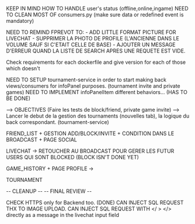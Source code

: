 KEEP IN MIND HOW TO HANDLE user's status (offline,online,ingame)
NEED TO CLEAN MOST OF consumers.py (make sure data or redefined event is mandatory)


NEED TO REMIND FPREVOT TO: 
    - ADD LITTLE FORMAT PICTURE FOR LIVECHAT
    - SUPPRIMER LA PHOTO DE PROFILE (L'ANCIENNE DANS LE VOLUME SAUF SI C'ETAIT CELLE DE BASE)
    - AJOUTER UN MESSAGE D'ERREUR QUAND LA LISTE DE SEARCH APRES UNE REQUETE EST VIDE.


Check requirements for each dockerfile and give version for each of those which doesn't 

NEED TO SETUP tournament-service in order to start making back views/consumers for infoPanel purposes. (tournament invite and private games)
NEED TO IMPLEMENT infoPanelItem different behaviors... (HAS TO BE DONE) 

--> OBJECTIVES (Faire les tests de block/friend, private game invite)
--> Lancer le debut de la gestion des tournaments (nouvelles tab), la logique du back correspondant. (tournament-service)

FRIEND_LIST + GESTION ADD/BLOCK/INVITE + CONDITION DANS LE BROADCAST + PAGE SOCIAL

LIVECHAT
    -> RETOUCHER AU BROADCAST POUR GERER LES FUTUR USERS QUI SONT BLOCKED (BLOCK ISN'T DONE YET)

GAME_HISTORY + PAGE PROFILE
    ->

TOURNAMENT

-- CLEANUP --
-- FINAL REVIEW --


CHECK HTTPS only for Backend too. (DONE)
CAN INJECT SQL REQUEST THX TO IMAGE UPLOAD.
CAN INJECT SQL REQUEST WITH </ > </> directly as a message in the livechat input field